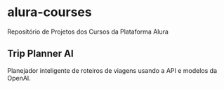 # alura-courses
Repositório de Projetos dos Cursos da Plataforma Alura

## Trip Planner AI

Planejador inteligente de roteiros de viagens usando a API e modelos da OpenAI.

